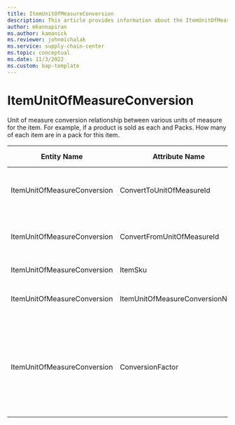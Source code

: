 ```yaml
---
title: ItemUnitOfMeasureConversion
description: This article provides information about the ItemUnitOfMeasureConversion entity.
author: mkannapiran
ms.author: kamanick
ms.reviewer: johnmichalak
ms.service: supply-chain-center
ms.topic: conceptual
ms.date: 11/3/2022
ms.custom: bap-template
---
```


# ItemUnitOfMeasureConversion

Unit of measure conversion relationship between various units of measure for the item. For example, if a product is sold as each and Packs. How many of each item are in a pack for this item.

| **Entity Name** | **Attribute Name** | **IsPrimaryKey** | **Data Type** | **Data Length** | **Description** |
| --- | --- | --- | --- | --- | --- |
| ItemUnitOfMeasureConversion | ConvertToUnitOfMeasureId | yes | string | 36 | Unit of measure Id to which conversion is required. |
| ItemUnitOfMeasureConversion | ConvertFromUnitOfMeasureId | yes | string | 36 | Unit of measure Id from which conversion is required. |
| ItemUnitOfMeasureConversion | ItemSku | yes | string | 36 | Unique Id of the item. |
| ItemUnitOfMeasureConversion | ItemUnitOfMeasureConversionNote | no | string | 36 | Note for item unit of measure conversion. |
| ItemUnitOfMeasureConversion | ConversionFactor | no | string | 36 | Conversion factor for unit of measure Id between from and to unit of measure. This value is a number. |
